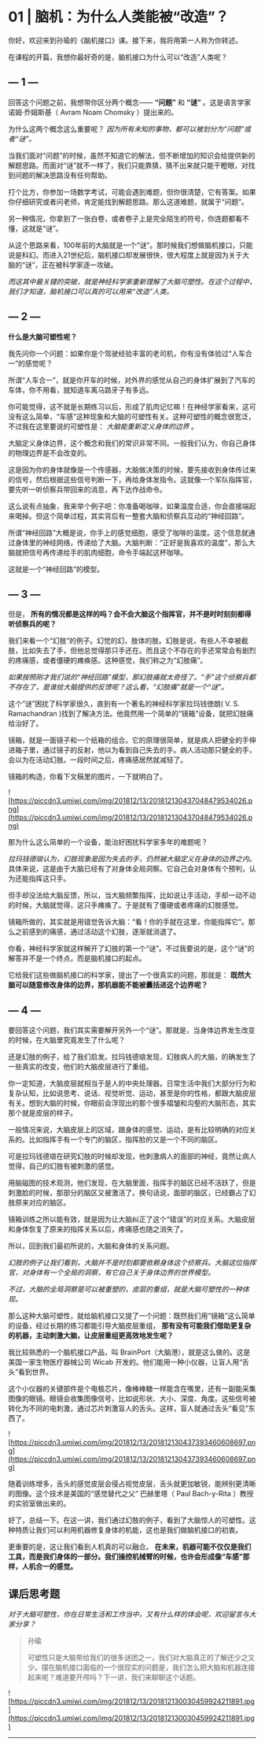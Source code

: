 # 01 | 脑机：为什么人类能被“改造”？

你好，欢迎来到孙瑜的《脑机接口》课。接下来，我将用第一人称为你转述。

在课程的开篇，我想你最好奇的是，脑机接口为什么可以“改造”人类呢？

## — 1 —

回答这个问题之前，我想带你区分两个概念—— **“问题”** 和 **“谜”** 。这是语言学家诺姆·乔姆斯基（ Avram Noam Chomsky ）提出来的。

为什么这两个概念这么重要呢？ *因为所有未知的事物，都可以被划分为“问题”或者“谜”。*

当我们面对“问题”的时候，虽然不知道它的解法，但不断增加的知识会给提供新的解题思路。而面对“谜”就不一样了，我们只能靠猜，猜不出来就只能干瞪眼，对找到问题的解决思路没有任何帮助。

打个比方，你参加一场数学考试，可能会遇到难题，但你很清楚，它有答案。如果你仔细研究或者问老师，肯定能找到解题思路。那么这道难题，就属于“问题”。

另一种情况，你拿到了一张白卷，或者卷子上是完全陌生的符号，你连题都看不懂，这就是“谜”。

从这个思路来看，100年前的大脑就是一个“谜”。那时候我们想做脑机接口，只能说是科幻。而进入21世纪后，脑机接口却发展很快，很大程度上就是因为关于大脑的“谜”，正在被科学家逐一攻破。

 *而这其中最关键的突破，就是神经科学家重新理解了大脑可塑性。在这个过程中，我们才知道，脑机接口可以真的可以用来“改造”人类。*

## — 2 —

 **什么是大脑可塑性呢？**

我先问你一个问题：如果你是个驾驶经验丰富的老司机，你有没有体验过“人车合一”的感觉呢？

所谓“人车合一”，就是你开车的时候，对外界的感觉从自己的身体扩展到了汽车的车体，你不用看，就知道车离马路牙子有多远。

你可能觉得，这不就是长期练习以后，形成了肌肉记忆嘛！在神经学家看来，这可没有这么简单，“车感”这种现象和大脑的可塑性有关。这种可塑性的概念很宽泛，不过我在这里要说的可塑性是： *大脑能重新定义身体的边界* 。

大脑定义身体边界，这个概念和我们的常识非常不同。一般我们认为，你自己身体的物理边界是不会改变的。

这是因为你的身体就像是一个传感器，大脑做决策的时候，要先接收到身体传过来的信号，然后根据这些信号判断一下，再给身体发指令。这就像一个军队指挥官，要先听一听侦察兵带回来的消息，再下达作战命令。

这么说有点抽象，我来举个例子吧：你准备喝咖啡，如果温度合适，你会直接端起来喝掉。但这个简单过程，其实背后有一整套大脑和侦察兵互动的“神经回路”。

所谓“神经回路”大概是说，你手上的感觉细胞，感受了咖啡的温度。这个信息就通过身体里的神经网络，传递给了大脑。大脑判断：“正好是我喜欢的温度”，那么大脑就把信号再传递给手的肌肉细胞，命令手端起这杯咖啡。

这就是一个“神经回路”的模型。

## — 3 —

但是， **所有的情况都是这样的吗？会不会大脑这个指挥官，并不是时时刻刻都得听侦察兵的呢？**

我们来看一个“幻肢”的例子。幻觉的幻，肢体的肢。幻肢是说，有些人不幸被截肢，比如失去了手，但他总觉得那只手还在。而且这个不存在的手还常常会有剧烈的疼痛感，或者僵硬的瘫痪感。这种感觉，我们称之为“幻肢痛”。

 *如果按照刚才我们说的“神经回路”模型，那幻肢痛就太奇怪了。“手”这个侦察兵都不存在了，是谁给大脑提供的反馈呢？这么看，“幻肢痛”就是一个“谜”。*

这个“谜”困扰了科学家很久，直到有一个著名的神经科学家拉玛钱徳朗( V. S. Ramachandran )找到了解决方法。他竟然用一个简单的“镜箱”设备，就把幻肢痛给治好了。

镜箱，就是一面镜子和一个纸箱的组合。它的原理很简单，就是病人把健全的手伸进箱子里，通过镜子的反射，他以为看到自己失去的手。病人活动那只健全的手，会以为在活动幻肢。一段时间之后，疼痛感居然就减轻了。

镜箱的构造，你看下文稿里的图片，一下就明白了。

![https://piccdn3.umiwi.com/img/201812/13/201812130437048479534026.png](https://piccdn3.umiwi.com/img/201812/13/201812130437048479534026.png)

那为什么这么简单的一个设备，能治好困扰科学家多年的难题呢？

 *拉玛钱德琅认为，幻肢现象是因为失去的手，仍然被大脑定义在身体的边界之内。* 具体来说，这是由于大脑已经有了对身体全局洞察。它自己会对身体有个预判，认为还能指挥这只手。 

但手却没法给大脑反馈，所以，当大脑频繁指挥，比如说让手活动，手却一动不动的时候，大脑就觉得，这只手瘫痪了。于是就有了僵硬或者疼痛的幻肢感觉。

镜箱所做的，其实就是用错觉告诉大脑：“看！你的手就在这里，你能指挥它”。那么之前感到的痛感，通过活动这个幻肢，逐渐就消退了。

你看，神经科学家就这样解开了幻肢的第一个“谜”。不过我要说的是，这个“谜”的解答并不是一个终点，而是脑机接口的起点。

它给我们这些做脑机接口的科学家，提出了一个很真实的问题，那就是： **既然大脑可以随意修改身体的边界，那机器能不能被囊括进这个边界呢？**

## — 4 —

要回答这个问题，我们其实需要解开另外一个“谜”。那就是，当身体边界发生改变的时候，在大脑里究竟发生了什么呢？

还是幻肢的例子，给了我们启发。拉玛钱德琅发现，幻肢病人的大脑，的确发生了一些真实的改变，他们的大脑皮层进行了重组。

你一定知道，大脑皮层就相当于是人的中央处理器。日常生活中我们大部分行为和复杂认知，比如说思考、说话、视觉听觉、运动，甚至是你的性格，都跟大脑皮层有关。想到大脑的时候，你眼前会浮现出的那个很多褶皱和沟壑的大脑形态，其实那个就是皮层的样子。

一般情况来说，大脑皮层上的区域，跟身体的感觉、运动，是有比较明确的对应关系的。比如指挥手有一个专门的脑区，指挥脸的又是一个不同的脑区。

可是拉玛钱德琅在研究幻肢的时候却发现，他刺激病人的面部的神经，竟然让病人觉得，自己的幻肢有被刺激的感觉。

用脑磁图的技术观测，他们发现，在大脑里面，指挥手的脑区已经不活跃了，但是刺激脸的时候，那部分的脑区又被激活了。换句话说，面部的脑区，已经霸占了幻肢原来对应的脑区。

镜箱训练之所以能有效，就是因为让大脑纠正了这个“错误”的对应关系。大脑皮层和身体恢复了原来的指挥关系以后，疼痛感也随之消失了。

所以，回到我们最初所说的，大脑和身体的关系问题。

 *幻肢的例子让我们看到，大脑并不是时刻都要依赖身体这个侦察兵。大脑这位指挥官，对身体有一个全局的洞察，有它自己关于身体边界的世界模型。*

 *不过，大脑的全局洞察是可以被重塑的，皮层的重组，就是大脑可塑性的一种体现。*

那么这种大脑可塑性，就给脑机接口又提了一个问题：既然我们用“镜箱”这么简单的设备，经过长期的练习都能引导大脑皮层重组， **那有没有可能我们借助更复杂的机器，主动刺激大脑，让皮层重组更高效地发生呢？**

我比较熟悉的一个脑机接口产品，叫 BrainPort（大脑港），就是这么做的。这是美国一家生物医疗器械公司 Wicab 开发的。他们能用一种小仪器，让盲人用“舌头”看到世界。

这个小仪器的关键部件是个电极芯片，像棒棒糖一样能含在嘴里，还有一副能采集图像的眼镜。眼镜会收集图像信号，比如说形状、大小、深度、角度。这些信号被转化为不同的电刺激，通过芯片刺激盲人的舌头。这样，盲人就通过舌头“看见”东西了。

![https://piccdn3.umiwi.com/img/201812/13/201812130437393460608697.png](https://piccdn3.umiwi.com/img/201812/13/201812130437393460608697.png)

随着训练增多，舌头的感觉皮层会侵占视觉皮层，舌头就更加敏锐，能辨别更清晰的图像。这个技术是美国的“感觉替代之父” 巴赫里塔（ Paul Bach-y-Rita ）教授的实验室做出来的。

好了，总结一下。在这一讲，我们通过幻肢的例子，看到了大脑惊人的可塑性。这种特质让我们可以利用机器修复身体的机能，这也是我们做脑机接口的初衷。

更重要的是，这让我们看到人机真的可以融合。 **在未来，机器可能不仅仅是我们工具，而是我们身体的一部分。我们操控机械臂的时候，也许会形成像“车感”那样，人机合一的感觉。**

## 课后思考题

 *对于大脑可塑性，你在日常生活和工作当中，又有什么样的体会呢，欢迎留言与大家分享？*

> 孙瑜
> 
> 可塑性只是大脑带给我们的很多谜团之一，我们对大脑真正的了解还少之又少。摆在脑机接口面临的一个很现实的问题是，我们怎么把大脑和机器连接起来呢？难道要开颅吗？下一讲，我们来聊聊这个话题。

![https://piccdn3.umiwi.com/img/201812/13/201812130030459924211891.jpg](https://piccdn3.umiwi.com/img/201812/13/201812130030459924211891.jpg)

---
